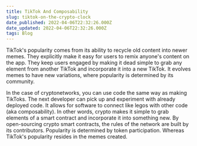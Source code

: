 ```yaml
---
title: TikTok And Composability
slug: tiktok-on-the-crypto-clock
date_published: 2022-04-06T22:32:26.000Z
date_updated: 2022-04-06T22:32:26.000Z
tags: Blog
---
```


TikTok's popularity comes from its ability to recycle old content into newer memes. They explicitly make it easy for users to remix anyone's content on the app. They keep users engaged by making it dead simple to grab any element from another TikTok and incorporate it into a new TikTok. It evolves memes to have new variations, where popularity is determined by its community. 

In the case of cryptonetworks, you can use code the same way as making TikToks. The next developer can pick up and experiment with already deployed code. It allows for software to connect like legos with other code (aka composability). In other words, crypto makes it simple to grab elements of a smart contract and incorporate it into something new. By open-sourcing crypto smart contracts, the rules of the network are built by its contributors. Popularity is determined by token participation. Whereas TikTok's popularity resides in the memes created.  
